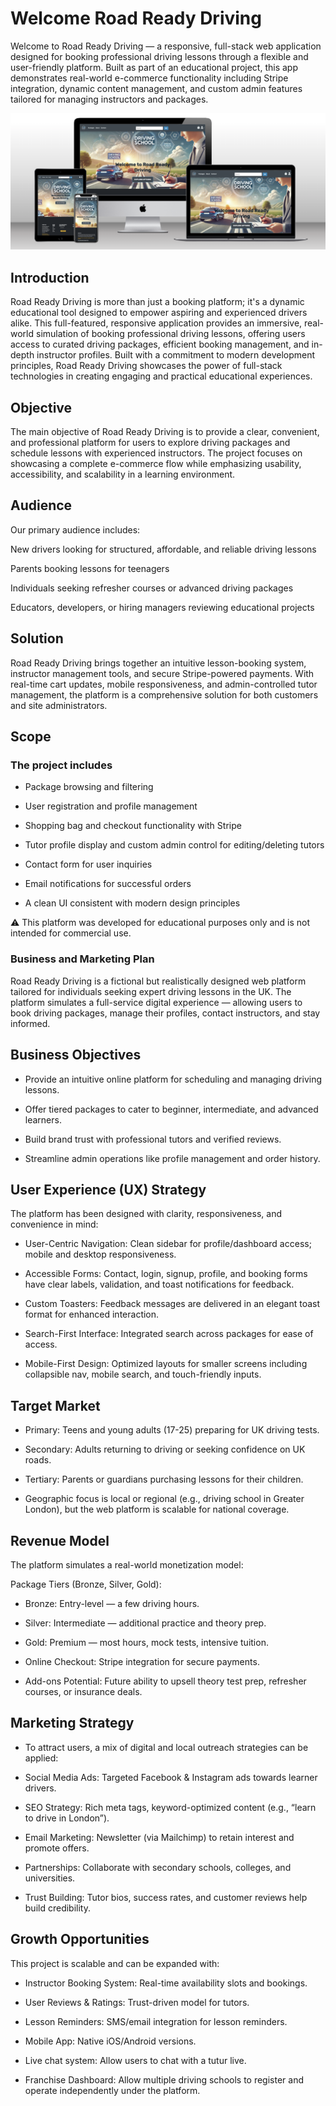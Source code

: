 # Welcome Road Ready Driving

Welcome to Road Ready Driving — a responsive, full-stack web application designed for booking professional driving lessons through a flexible and user-friendly platform. Built as part of an educational project, this app demonstrates real-world e-commerce functionality including Stripe integration, dynamic content management, and custom admin features tailored for managing instructors and packages.

![amiresponsive screenshot](documentation/responsiveness/viewallscreens.png)

## Introduction

Road Ready Driving is more than just a booking platform; it's a dynamic educational tool designed to empower aspiring and experienced drivers alike. This full-featured, responsive application provides an immersive, real-world simulation of booking professional driving lessons, offering users access to curated driving packages, efficient booking management, and in-depth instructor profiles. Built with a commitment to modern development principles, Road Ready Driving showcases the power of full-stack technologies in creating engaging and practical educational experiences.

## Objective

The main objective of Road Ready Driving is to provide a clear, convenient, and professional platform for users to explore driving packages and schedule lessons with experienced instructors. The project focuses on showcasing a complete e-commerce flow while emphasizing usability, accessibility, and scalability in a learning environment.

## Audience

Our primary audience includes:

New drivers looking for structured, affordable, and reliable driving lessons

Parents booking lessons for teenagers

Individuals seeking refresher courses or advanced driving packages

Educators, developers, or hiring managers reviewing educational projects

## Solution

Road Ready Driving brings together an intuitive lesson-booking system, instructor management tools, and secure Stripe-powered payments. With real-time cart updates, mobile responsiveness, and admin-controlled tutor management, the platform is a comprehensive solution for both customers and site administrators.

## Scope

### The project includes

* Package browsing and filtering

* User registration and profile management

* Shopping bag and checkout functionality with Stripe

* Tutor profile display and custom admin control for editing/deleting tutors

* Contact form for user inquiries

* Email notifications for successful orders

* A clean UI consistent with modern design principles

⚠️ This platform was developed for educational purposes only and is not intended for commercial use.

### Business and Marketing Plan

Road Ready Driving is a fictional but realistically designed web platform tailored for individuals seeking expert driving lessons in the UK. The platform simulates a full-service digital experience — allowing users to book driving packages, manage their profiles, contact instructors, and stay informed.

## Business Objectives

* Provide an intuitive online platform for scheduling and managing driving lessons.

* Offer tiered packages to cater to beginner, intermediate, and advanced learners.

* Build brand trust with professional tutors and verified reviews.

* Streamline admin operations like profile management and order history.

## User Experience (UX) Strategy

The platform has been designed with clarity, responsiveness, and convenience in mind:

* User-Centric Navigation: Clean sidebar for profile/dashboard access; mobile and desktop responsiveness.

* Accessible Forms: Contact, login, signup, profile, and booking forms have clear labels, validation, and toast notifications for feedback.

* Custom Toasters: Feedback messages are delivered in an elegant toast format for enhanced interaction.

* Search-First Interface: Integrated search across packages for ease of access.

* Mobile-First Design: Optimized layouts for smaller screens including collapsible nav, mobile search, and touch-friendly inputs.

## Target Market

* Primary: Teens and young adults (17-25) preparing for UK driving tests.

* Secondary: Adults returning to driving or seeking confidence on UK roads.

* Tertiary: Parents or guardians purchasing lessons for their children.

* Geographic focus is local or regional (e.g., driving school in Greater London), but the web platform is scalable for national coverage.

## Revenue Model

The platform simulates a real-world monetization model:

Package Tiers (Bronze, Silver, Gold):

* Bronze: Entry-level — a few driving hours.

* Silver: Intermediate — additional practice and theory prep.

* Gold: Premium — most hours, mock tests, intensive tuition.

* Online Checkout: Stripe integration for secure payments.

* Add-ons Potential: Future ability to upsell theory test prep, refresher courses, or insurance deals.

## Marketing Strategy

* To attract users, a mix of digital and local outreach strategies can be applied:

* Social Media Ads: Targeted Facebook & Instagram ads towards learner drivers.

* SEO Strategy: Rich meta tags, keyword-optimized content (e.g., “learn to drive in London”).

* Email Marketing: Newsletter (via Mailchimp) to retain interest and promote offers.

* Partnerships: Collaborate with secondary schools, colleges, and universities.

* Trust Building: Tutor bios, success rates, and customer reviews help build credibility.

## Growth Opportunities

This project is scalable and can be expanded with:

* Instructor Booking System: Real-time availability slots and bookings.

* User Reviews & Ratings: Trust-driven model for tutors.

* Lesson Reminders: SMS/email integration for lesson reminders.

* Mobile App: Native iOS/Android versions.

* Live chat system: Allow users to chat with a tutur live.

* Franchise Dashboard: Allow multiple driving schools to register and operate independently under the platform.
